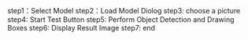 step1：Select Model
step2：Load Model Diolog
step3:
choose a picture
step4:
Start Test Button
step5:
Perform Object Detection and Drawing
Boxes
step6:
Display Result Image
step7:
end
